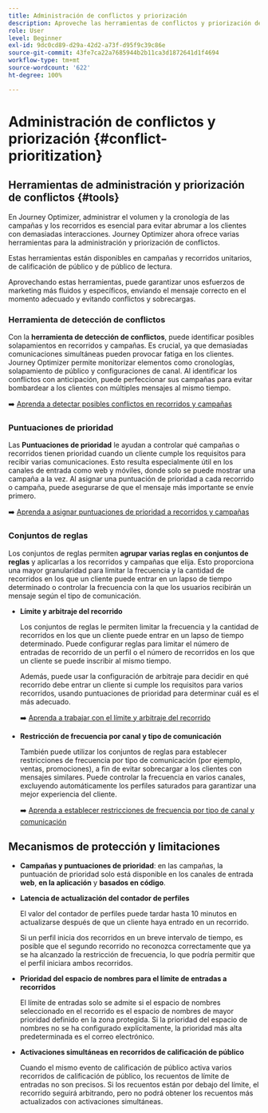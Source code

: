 ```yaml
---
title: Administración de conflictos y priorización
description: Aproveche las herramientas de conflictos y priorización de Journey Optimizer.
role: User
level: Beginner
exl-id: 9dc0cd89-d29a-42d2-a73f-d95f9c39c86e
source-git-commit: 43fe7ca22a7685944b2b11ca3d1872641d1f4694
workflow-type: tm+mt
source-wordcount: '622'
ht-degree: 100%

---
```


# Administración de conflictos y priorización {#conflict-prioritization}

## Herramientas de administración y priorización de conflictos {#tools}

En Journey Optimizer, administrar el volumen y la cronología de las campañas y los recorridos es esencial para evitar abrumar a los clientes con demasiadas interacciones. Journey Optimizer ahora ofrece varias herramientas para la administración y priorización de conflictos.

Estas herramientas están disponibles en campañas y recorridos unitarios, de calificación de público y de público de lectura.

Aprovechando estas herramientas, puede garantizar unos esfuerzos de marketing más fluidos y específicos, enviando el mensaje correcto en el momento adecuado y evitando conflictos y sobrecargas.

### Herramienta de detección de conflictos

Con la **herramienta de detección de conflictos**, puede identificar posibles solapamientos en recorridos y campañas. Es crucial, ya que demasiadas comunicaciones simultáneas pueden provocar fatiga en los clientes. Journey Optimizer permite monitorizar elementos como cronologías, solapamiento de público y configuraciones de canal. Al identificar los conflictos con anticipación, puede perfeccionar sus campañas para evitar bombardear a los clientes con múltiples mensajes al mismo tiempo.

➡️ [Aprenda a detectar posibles conflictos en recorridos y campañas](conflicts.md)

### Puntuaciones de prioridad

Las **Puntuaciones de prioridad** le ayudan a controlar qué campañas o recorridos tienen prioridad cuando un cliente cumple los requisitos para recibir varias comunicaciones. Esto resulta especialmente útil en los canales de entrada como web y móviles, donde solo se puede mostrar una campaña a la vez. Al asignar una puntuación de prioridad a cada recorrido o campaña, puede asegurarse de que el mensaje más importante se envíe primero.

➡️ [Aprenda a asignar puntuaciones de prioridad a recorridos y campañas](priority-scores.md)

### Conjuntos de reglas

Los conjuntos de reglas permiten **agrupar varias reglas en conjuntos de reglas** y aplicarlas a los recorridos y campañas que elija. Esto proporciona una mayor granularidad para limitar la frecuencia y la cantidad de recorridos en los que un cliente puede entrar en un lapso de tiempo determinado o controlar la frecuencia con la que los usuarios recibirán un mensaje según el tipo de comunicación.

* **Límite y arbitraje del recorrido**

  Los conjuntos de reglas le permiten limitar la frecuencia y la cantidad de recorridos en los que un cliente puede entrar en un lapso de tiempo determinado. Puede configurar reglas para limitar el número de entradas de recorrido de un perfil o el número de recorridos en los que un cliente se puede inscribir al mismo tiempo.

  Además, puede usar la configuración de arbitraje para decidir en qué recorrido debe entrar un cliente si cumple los requisitos para varios recorridos, usando puntuaciones de prioridad para determinar cuál es el más adecuado.

  ➡️ [Aprenda a trabajar con el límite y arbitraje del recorrido](journey-capping.md)

* **Restricción de frecuencia por canal y tipo de comunicación**

  También puede utilizar los conjuntos de reglas para establecer restricciones de frecuencia por tipo de comunicación (por ejemplo, ventas, promociones), a fin de evitar sobrecargar a los clientes con mensajes similares. Puede controlar la frecuencia en varios canales, excluyendo automáticamente los perfiles saturados para garantizar una mejor experiencia del cliente.

  ➡️ [Aprenda a establecer restricciones de frecuencia por tipo de canal y comunicación](../conflict-prioritization/channel-capping.md)

## Mecanismos de protección y limitaciones

* **Campañas y puntuaciones de prioridad**: en las campañas, la puntuación de prioridad solo está disponible en los canales de entrada **web**, **en la aplicación** y **basados en código**.

* **Latencia de actualización del contador de perfiles**

  El valor del contador de perfiles puede tardar hasta 10 minutos en actualizarse después de que un cliente haya entrado en un recorrido.

  Si un perfil inicia dos recorridos en un breve intervalo de tiempo, es posible que el segundo recorrido no reconozca correctamente que ya se ha alcanzado la restricción de frecuencia, lo que podría permitir que el perfil iniciara ambos recorridos.

* **Prioridad del espacio de nombres para el límite de entradas a recorridos**

  El límite de entradas solo se admite si el espacio de nombres seleccionado en el recorrido es el espacio de nombres de mayor prioridad definido en la zona protegida. Si la prioridad del espacio de nombres no se ha configurado explícitamente, la prioridad más alta predeterminada es el correo electrónico.

* **Activaciones simultáneas en recorridos de calificación de público**

  Cuando el mismo evento de calificación de público activa varios recorridos de calificación de público, los recuentos de límite de entradas no son precisos. Si los recuentos están por debajo del límite, el recorrido seguirá arbitrando, pero no podrá obtener los recuentos más actualizados con activaciones simultáneas.

